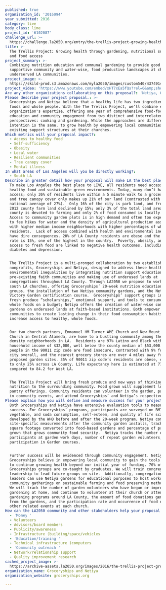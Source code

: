 ```yaml
---
published: true
organization_id: '2016094'
year_submitted: 2016
category: live
body_class: lime
project_id: '6102087'
challenge_url: >-
  https://challenge.la2050.org/entry/the-trellis-project-growing-health-through-gardening-nutritional-support-and-food-access
title: >-
  The Trellis Project: Growing health through gardening, nutritional support,
  and food access
project_summary: >-
  Combining nutrition education and communal gardening to provide good food, a
  supportive community and water-wise, food productive landscapes at churches in
  underserved LA communities.
project_image: >-
  https://skild-prod.s3.amazonaws.com/myla2050/images/custom540/4374914065741-team88.jpg
project_video: 'https://www.youtube.com/embed/xHT7xEa5fQs?rel=0&amp;showinfo=0'
Are any other organizations collaborating on this proposal?: 'Netiya, Groceryships, Emmanuel HM Turner AME Church, New Mount Calvary Church'
Please describe your project proposal.: >-
  Groceryships and Netiya believe that a healthy life has two ingredients: whole
  foods and whole people. With the The Trellis Project, we’ll combine each
  organization's expertise, offering one year of comprehensive food-focused
  education and community engagement from two distinct and interrelated
  perspectives: cooking and gardening. While the approaches are different, the
  intention is the same, to grow health by empowering local communities through
  existing support structures at their churches.
Which metrics will your proposal impact?​:
  - Access to healthy food
  - Self-sufficiency
  - Obesity
  - Local water
  - Resilient communities
  - Tree canopy cover
  - Mental illness
In what areas of Los Angeles will you be directly working?:
  - South LA
Describe in greater detail how your proposal will make LA the best place.: >-
  To make Los Angeles the best place to LIVE, all residents need access to
  healthy food and sustainable green environments. Today, many don’t have this
  access; only 36% of residents live within a 5 minute walk to a grocery store
  and tree canopy cover only makes up 21% of our land (contrasted with a
  national average of 27%).  Only 16% of the city is park land, and from 2007 to
  2012 county farm land declined by 15%; only 3% of the total land area in the
  county is devoted to farming and only 2% of food consumed is locally produced.
  Access to community garden plots is in high demand and often too expensive due
  to fee hikes for water and the density of agricultural production associated
  with higher median income neighborhoods with higher percentages of white
  residents.  Lack of access combined with health and environmental inequalities
  have dire consequences. 20% of LA County residents are obese and the poverty
  rate is 15%, one of the highest in the country.  Poverty, obesity, and lack of
  access to fresh food are linked to negative health outcomes, including
  diabetes and depression.


  The Trellis Project is a multi-pronged collaboration by two established
  nonprofits, Groceryships and Netiya, designed to address these health and
  environmental inequalities by integrating nutrition support education into
  pre-existing faith communities and making use of underused lands at
  congregations throughout LA County. Through LA2050 we propose to work at two
  south LA churches, offering Groceryships’ 20-week nutrition education support
  groups, the installation of two Netiya community gardens, and the Netiya
  Victory Garden certification course.  Groceryships’ support groups include
  fresh produce “scholarships,” emotional support, and tools to consume more
  whole foods on a budget; Netiya offers the creation of water-wise community
  gardens on underused lands at faith-based institutions. Both empower
  communities to create lasting change in their food consumption habits, and
  increase access to healthy, whole foods. 


  Our two church partners, Emmanuel HM Turner AME Church and New Mount Calvary
  Church in Central Alameda, are home to a bustling community among the highest
  density neighborhoods in LA.  Residents are 97% Latino and Black with a median
  household income of $32,000, well below the county median of $53,000.  28% of
  people in the 90011 zip code are food insecure, contrasted with 9% for the
  city overall, and the nearest grocery stores are over 4 miles away from our
  proposed garden sites. 35% of 90011 zip code’s residents are obese, compared
  to only 25% across LA County. Life expectancy here is estimated at 77.6 years,
  compared to 84.2 for West LA.


  The Trellis Project will bring fresh produce and new ways of thinking about
  nutrition to the surrounding community. Food grown will supplement local food
  pantry offerings. Community residents can volunteer in the garden, participate
  in community events, and attend Groceryships’ and Netiya’s respective classes.
Please explain how you will define and measure success for your project.​: >-
  Both Groceryships and Netiya have extensive evaluation tools to measure
  success. For Groceryships’ programs, participants are surveyed on BMI, fruit,
  vegetable, and soda consumption, self-esteem, and quality of life scales
  developed by the WHO before and after the 20-week program. Netiya completes
  site-specific measurements after the community garden installs, tracking
  square footage converted into food-based gardens and percentage of produce
  grown that grows community food security.  Netiya tracks the number of
  participants at garden work days, number of repeat garden volunteers, and
  participation in Garden courses.


  Further success will be evidenced through community engagement. Netiya and
  Groceryships believe in empowering local community to gain the tools necessary
  to continue growing health beyond our initial year of funding. 70% of
  Groceryships groups are co-taught by graduates. We will train congregational
  leadership to lead future groups on-site.  Additionally, congregational
  leaders can use Netiya gardens for educational purposes to host workshops and
  community gatherings on sustainable farming and food preserving methodology. 
  We will track the number of garden volunteers who have begun or improved
  gardening at home, and continue to volunteer at their church or attend other
  gardening programs around LA County, the amount of food donations generated
  from the gardens, and the participation rate and occurrence of food drives and
  other related events at each church.
How can the LA2050 community and other stakeholders help your proposal succeed?:
  - 'Money '
  - Volunteers
  - Advisors/board members
  - Publicity/awareness
  - Infrastructure (building/space/vehicles
  - 'Education/training '
  - Technical infrastructure (computers
  - 'Community outreach '
  - Network/relationship support
  - Quality improvement research
cached_project_image: >-
  https://archive-assets.la2050.org/images/2016/the-trellis-project-growing-health-through-gardening-nutritional-support-and-food-access/skild-prod.s3.amazonaws.com/myla2050/images/custom540/4374914065741-team88.jpg
organization_name: Groceryships and Netiya
organization_website: groceryships.org

---
```

